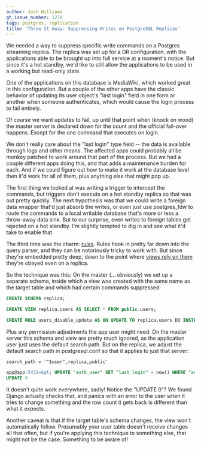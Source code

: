 ```yaml
---
author: Josh Williams
gh_issue_number: 1270
tags: postgres, replication
title: 'Throw It Away: Suppressing Writes on PostgreSQL Replicas'
---
```


We needed a way to suppress specific write commands on a Postgres streaming replica. The replica was set up for a DR configuration, with the applications able to be brought up into full service at a moment's notice. But since it's a hot standby, we'd like to still allow the applications to be used in a working but read-only state.

One of the applications on this database is MediaWiki, which worked great in this configuration. But a couple of the other apps have the classic behavior of updating its user object's "last login" field in one form or another when someone authenticates, which would cause the login process to fail entirely.

Of course we want updates to fail, up until that point when (knock on wood) the master server is declared down for the count and the official fail-over happens. Except for the one command that executes on login.

We don't really care about the "last login" type field -- the data is available through logs and other means. The affected apps could probably all be monkey patched to work around that part of the process. But we had a couple different apps doing this, and that adds a maintenance burden for each. And if we could figure out how to make it work at the database level then it'd work for all of them, plus anything else that might pop up.

The first thing we looked at was writing a trigger to intercept the commands, but triggers don't execute on a hot standby replica so that was out pretty quickly. The next hypothesis was that we could write a foreign data wrapper that'd just absorb the writes, or even just use postgres_fdw to route the commands to a local writable database that's more or less a throw-away data sink. But to our surprise, even writes to foreign tables get rejected on a hot standby. I'm slightly tempted to dig in and see what it'd take to enable that.

The third time was the charm: [rules](https://www.postgresql.org/docs/current/static/rules.html). Rules hook in pretty far down into the query parser, and they can be notoriously tricky to work with. But since they're embedded pretty deep, down to the point where [views rely on them](https://www.postgresql.org/docs/current/static/rules-views.html) they're obeyed even on a replica.

So the technique was this: On the master (... obviously) we set up a separate schema, inside which a view was created with the same name as the target table and which had certain commands suppressed:

```sql
CREATE SCHEMA replica;

CREATE VIEW replica.users AS SELECT * FROM public.users;

CREATE RULE users_disable_update AS ON UPDATE TO replica.users DO INSTEAD NOTHING;
```

Plus any permission adjustments the app user might need. On the master server this schema and view are pretty much ignored, as the application user just uses the default search path. But on the replica, we adjust the default search path in postgresql.conf so that it applies to just that server:

```nohighlight
search_path = '"$user",replica,public'
```
```sql
app@app:5432=&gt; UPDATE "auth_user" SET "last_login" = now() WHERE "auth_user"."id" = 13;
UPDATE 0
```

It doesn't quite work everywhere, sadly! Notice the "UPDATE 0"? We found Django actually checks that, and panics with an error to the user when it tries to change something and the row count it gets back is different than what it expects.

Another caveat is that if the target table's schema changes, the view won't automatically follow. Presumably your user table doesn't receive changes all that often, but if you're applying this technique to something else, that might not be the case. Something to be aware of!
